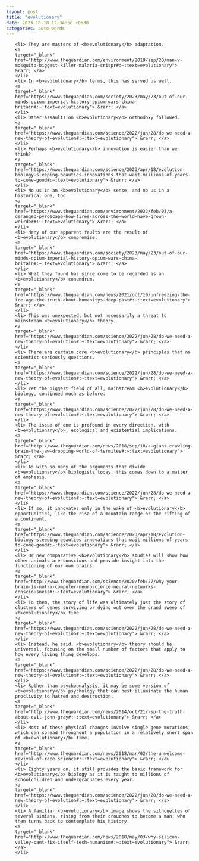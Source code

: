 ```yaml
---
layout: post
title: "evolutionary"
date: 2023-10-10 12:34:56 +0530
categories: auto-words
---
```

<ol>

    <li> They are masters of <b>evolutionary</b> adaptation.
    <a 
    target="_blank" 
    href="http://www.theguardian.com/environment/2019/sep/20/man-v-mosquito-biggest-killer-malaria-crispr#:~:text=evolutionary"> &rarr; </a>
    </li>
    <li> In <b>evolutionary</b> terms, this has served us well.
    <a 
    target="_blank" 
    href="https://www.theguardian.com/society/2023/may/23/out-of-our-minds-opium-imperial-history-opium-wars-china-britain#:~:text=evolutionary"> &rarr; </a>
    </li>
    <li> Other assaults on <b>evolutionary</b> orthodoxy followed.
    <a 
    target="_blank" 
    href="https://www.theguardian.com/science/2022/jun/28/do-we-need-a-new-theory-of-evolution#:~:text=evolutionary"> &rarr; </a>
    </li>
    <li> Perhaps <b>evolutionary</b> innovation is easier than we think?
    <a 
    target="_blank" 
    href="https://www.theguardian.com/science/2023/apr/18/evolution-biology-sleeping-beauties-innovations-that-wait-millions-of-years-to-come-good#:~:text=evolutionary"> &rarr; </a>
    </li>
    <li> No us in an <b>evolutionary</b> sense, and no us in a historical one, too.
    <a 
    target="_blank" 
    href="https://www.theguardian.com/environment/2022/feb/03/a-deranged-pyroscape-how-fires-across-the-world-have-grown-weirder#:~:text=evolutionary"> &rarr; </a>
    </li>
    <li> Many of our apparent faults are the result of <b>evolutionary</b> compromise.
    <a 
    target="_blank" 
    href="https://www.theguardian.com/society/2023/may/23/out-of-our-minds-opium-imperial-history-opium-wars-china-britain#:~:text=evolutionary"> &rarr; </a>
    </li>
    <li> What they found has since come to be regarded as an <b>evolutionary</b> conundrum.
    <a 
    target="_blank" 
    href="https://www.theguardian.com/news/2021/oct/19/unfreezing-the-ice-age-the-truth-about-humanitys-deep-past#:~:text=evolutionary"> &rarr; </a>
    </li>
    <li> This was unexpected, but not necessarily a threat to mainstream <b>evolutionary</b> theory.
    <a 
    target="_blank" 
    href="https://www.theguardian.com/science/2022/jun/28/do-we-need-a-new-theory-of-evolution#:~:text=evolutionary"> &rarr; </a>
    </li>
    <li> There are certain core <b>evolutionary</b> principles that no scientist seriously questions.
    <a 
    target="_blank" 
    href="https://www.theguardian.com/science/2022/jun/28/do-we-need-a-new-theory-of-evolution#:~:text=evolutionary"> &rarr; </a>
    </li>
    <li> Yet the biggest field of all, mainstream <b>evolutionary</b> biology, continued much as before.
    <a 
    target="_blank" 
    href="https://www.theguardian.com/science/2022/jun/28/do-we-need-a-new-theory-of-evolution#:~:text=evolutionary"> &rarr; </a>
    </li>
    <li> The issue of one is profound in every direction, with <b>evolutionary</b>, ecological and existential implications.
    <a 
    target="_blank" 
    href="http://www.theguardian.com/news/2018/sep/18/a-giant-crawling-brain-the-jaw-dropping-world-of-termites#:~:text=evolutionary"> &rarr; </a>
    </li>
    <li> As with so many of the arguments that divide <b>evolutionary</b> biologists today, this comes down to a matter of emphasis.
    <a 
    target="_blank" 
    href="https://www.theguardian.com/science/2022/jun/28/do-we-need-a-new-theory-of-evolution#:~:text=evolutionary"> &rarr; </a>
    </li>
    <li> If so, it innovates only in the wake of <b>evolutionary</b> opportunities, like the rise of a mountain range or the rifting of a continent.
    <a 
    target="_blank" 
    href="https://www.theguardian.com/science/2023/apr/18/evolution-biology-sleeping-beauties-innovations-that-wait-millions-of-years-to-come-good#:~:text=evolutionary"> &rarr; </a>
    </li>
    <li> Or new comparative <b>evolutionary</b> studies will show how other animals are conscious and provide insight into the functioning of our own brains.
    <a 
    target="_blank" 
    href="http://www.theguardian.com/science/2020/feb/27/why-your-brain-is-not-a-computer-neuroscience-neural-networks-consciousness#:~:text=evolutionary"> &rarr; </a>
    </li>
    <li> To them, the story of life was ultimately just the story of clusters of genes surviving or dying out over the grand sweep of <b>evolutionary</b> time.
    <a 
    target="_blank" 
    href="https://www.theguardian.com/science/2022/jun/28/do-we-need-a-new-theory-of-evolution#:~:text=evolutionary"> &rarr; </a>
    </li>
    <li> Instead, he said, <b>evolutionary</b> theory should be universal, focusing on the small number of factors that apply to how every living thing develops.
    <a 
    target="_blank" 
    href="https://www.theguardian.com/science/2022/jun/28/do-we-need-a-new-theory-of-evolution#:~:text=evolutionary"> &rarr; </a>
    </li>
    <li> Rather than psychoanalysis, it may be some version of <b>evolutionary</b> psychology that can best illuminate the human proclivity to hatred and destruction.
    <a 
    target="_blank" 
    href="http://www.theguardian.com/news/2014/oct/21/-sp-the-truth-about-evil-john-gray#:~:text=evolutionary"> &rarr; </a>
    </li>
    <li> Most of these physical changes involve single gene mutations, which can spread throughout a population in a relatively short span of <b>evolutionary</b> time.
    <a 
    target="_blank" 
    href="http://www.theguardian.com/news/2018/mar/02/the-unwelcome-revival-of-race-science#:~:text=evolutionary"> &rarr; </a>
    </li>
    <li> Eighty years on, it still provides the basic framework for <b>evolutionary</b> biology as it is taught to millions of schoolchildren and undergraduates every year.
    <a 
    target="_blank" 
    href="https://www.theguardian.com/science/2022/jun/28/do-we-need-a-new-theory-of-evolution#:~:text=evolutionary"> &rarr; </a>
    </li>
    <li> A familiar <b>evolutionary</b> image shows the silhouettes of several simians, rising from their crouches to become a man, who then turns back to contemplate his history.
    <a 
    target="_blank" 
    href="http://www.theguardian.com/news/2018/may/03/why-silicon-valley-cant-fix-itself-tech-humanism#:~:text=evolutionary"> &rarr; </a>
    </li>